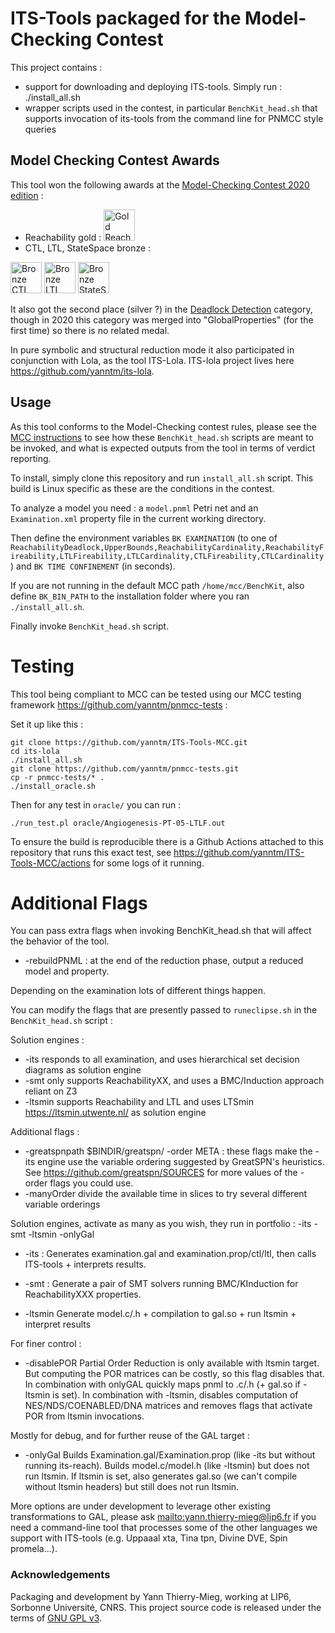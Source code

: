 # ITS-Tools packaged for the Model-Checking Contest

 This project contains :
* support for downloading and deploying ITS-tools. Simply run : ./install_all.sh
* wrapper scripts used in the contest, in particular `BenchKit_head.sh` that supports invocation of its-tools from the command line for PNMCC style queries


## Model Checking Contest Awards

This tool  won the following awards at the [Model-Checking Contest 2020 edition](https://mcc.lip6.fr/2020/) :

 * Reachability gold : <img src="http://mcc.lip6.fr/certificates/2020/gold-Reachability-2020.png" alt="Gold Reachability" width="50px" height="50px">
 * CTL, LTL, StateSpace bronze : 
 <img src="http://mcc.lip6.fr/certificates/2020/bronze-CTL-2020.png" alt="Bronze CTL" width="50px" height="50px">
 <img src="http://mcc.lip6.fr/certificates/2020/bronze-LTL-2020.png" alt="Bronze LTL" width="50px" height="50px">
 <img src="http://mcc.lip6.fr/certificates/2020/bronze-StateSpace-2020.png" alt="Bronze StateSpace" width="50px" height="50px">

It also got the second place (silver ?) in the [Deadlock Detection](https://mcc.lip6.fr/2020/index.php?CONTENT=results/ReachabilityDeadlock.html&TITLE=Results%20for%20ReachabilityDeadlock) category, though in 2020 this category was merged into "GlobalProperties" (for the first time) so there is no related medal.

In pure symbolic and structural reduction mode it also participated in conjunction with Lola, as the tool ITS-Lola. 
ITS-lola project lives here https://github.com/yanntm/its-lola.

## Usage

As this tool conforms to the Model-Checking contest rules, please see the [MCC instructions](https://mcc.lip6.fr/pdf/MCC2020-SubmissionManual.pdf) to see how these `BenchKit_head.sh` scripts are meant to be invoked, and what is expected outputs from the tool in terms of verdict reporting.

To install, simply clone this repository and run `install_all.sh` script. This build is Linux specific as these are the conditions in the contest.

To analyze a model you need : a `model.pnml` Petri net and an `Examination.xml` property file in the current working directory.

Then define the environment variables `BK EXAMINATION` (to one of `ReachabilityDeadlock,UpperBounds,ReachabilityCardinality,ReachabilityFireability,LTLFireability,LTLCardinality,CTLFireability,CTLCardinality`) and `BK TIME CONFINEMENT` (in seconds).

If you are not running in the default MCC path `/home/mcc/BenchKit`, also define `BK_BIN_PATH` to the installation folder where you ran `./install_all.sh`.

Finally invoke `BenchKit_head.sh` script.

# Testing

This tool being compliant to MCC can be tested using our MCC testing framework https://github.com/yanntm/pnmcc-tests :

Set it up like this :
```
git clone https://github.com/yanntm/ITS-Tools-MCC.git
cd its-lola
./install_all.sh
git clone https://github.com/yanntm/pnmcc-tests.git
cp -r pnmcc-tests/* .
./install_oracle.sh
```

Then for any test in `oracle/` you can run :
```
./run_test.pl oracle/Angiogenesis-PT-05-LTLF.out
``` 

To ensure the build is reproducible there is a Github Actions attached to this repository that runs this exact test, see https://github.com/yanntm/ITS-Tools-MCC/actions for some logs of it running.

# Additional Flags

You can pass extra flags when invoking BenchKit_head.sh that will affect the behavior of the tool. 

* -rebuildPNML : at the end of the reduction phase, output a reduced model and property.

Depending on the examination lots of different things happen. 

You can modify the flags that are presently passed to `runeclipse.sh` in the `BenchKit_head.sh` script :

Solution engines :
* -its responds to all examination, and uses hierarchical set decision diagrams as solution engine 
* -smt only supports ReachabilityXX, and uses a BMC/Induction approach reliant on Z3 
* -ltsmin supports Reachability and LTL and uses LTSmin  https://ltsmin.utwente.nl/ as solution engine

Additional flags :
* -greatspnpath $BINDIR/greatspn/ -order META : these flags make the -its engine use the variable ordering suggested by GreatSPN's heuristics. See https://github.com/greatspn/SOURCES for more values of the -order flags you could use.
* -manyOrder divide the available time in slices to try several different variable orderings

Solution engines, activate as many as you wish, they run in portfolio : -its -smt -ltsmin -onlyGal

* -its : Generates examination.gal and examination.prop/ctl/ltl, then calls ITS-tools + interprets results.

* -smt : Generate a pair of SMT solvers running BMC/KInduction for ReachabilityXXX properties.

* -ltsmin 
Generate model.c/.h + compilation to gal.so + run ltsmin + interpret results

For finer control :

* -disablePOR
Partial Order Reduction is only available with ltsmin target. 
But computing the POR matrices can be costly, so this flag disables that.
In combination with onlyGAL quickly maps pnml to .c/.h (+ gal.so if -ltsmin is set).
In combination with -ltsmin, disables computation of NES/NDS/COENABLED/DNA matrices and removes flags that activate POR from ltsmin invocations.

Mostly for debug, and for further reuse of the GAL target : 
* -onlyGal
Builds Examination.gal/Examination.prop (like -its but without running its-reach).
Builds model.c/model.h (like -ltsmin) but does not run ltsmin.
If ltsmin is set, also generates gal.so (we can't compile without ltsmin headers) but still does not run ltsmin.

More options are under development to leverage other existing transformations to GAL, please ask <mailto:yann.thierry-mieg@lip6.fr> if you
 need a command-line tool that processes some of the other languages we support with ITS-tools (e.g. Uppaaal xta, Tina tpn, Divine DVE, Spin promela...).

### Acknowledgements
 
Packaging and development by Yann Thierry-Mieg, working at LIP6, Sorbonne Université, CNRS.
This project source code is released under the terms of [GNU GPL v3](https://www.gnu.org/licenses/gpl-3.0.html).
